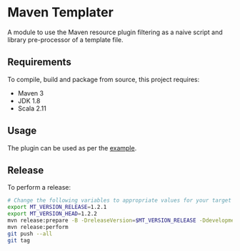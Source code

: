 # Maven Templater

A module to use the Maven resource plugin filtering as a naive script and library pre-processor of a template file.

## Requirements

To compile, build and package from source, this project requires:

* Maven 3
* JDK 1.8
* Scala 2.11

## Usage

The plugin can be used as per the [example](https://github.com/ggear/maven-templater/tree/master/maven-templater-example).

## Release

To perform a release:

```bash
# Change the following variables to appropriate values for your target release
export MT_VERSION_RELEASE=1.2.1
export MT_VERSION_HEAD=1.2.2
mvn release:prepare -B -DreleaseVersion=$MT_VERSION_RELEASE -DdevelopmentVersion=$MT_VERSION_HEAD-SNAPSHOT
mvn release:perform
git push --all
git tag
```
